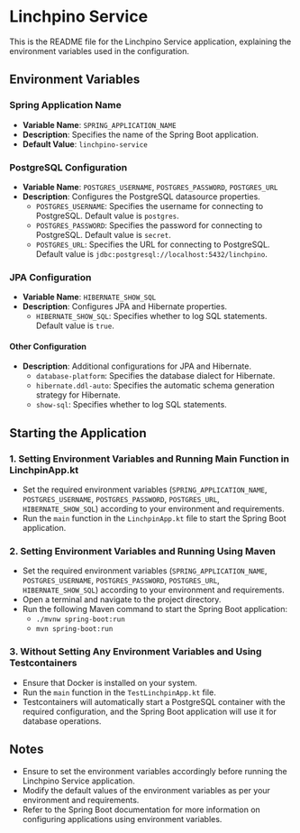 # Linchpino Service

This is the README file for the Linchpino Service application, explaining the environment variables used in the configuration.

## Environment Variables

### Spring Application Name
- **Variable Name**: `SPRING_APPLICATION_NAME`
- **Description**: Specifies the name of the Spring Boot application.
- **Default Value**: `linchpino-service`

### PostgreSQL Configuration
- **Variable Name**: `POSTGRES_USERNAME`, `POSTGRES_PASSWORD`, `POSTGRES_URL`
- **Description**: Configures the PostgreSQL datasource properties.
	- `POSTGRES_USERNAME`: Specifies the username for connecting to PostgreSQL. Default value is `postgres`.
	- `POSTGRES_PASSWORD`: Specifies the password for connecting to PostgreSQL. Default value is `secret`.
	- `POSTGRES_URL`: Specifies the URL for connecting to PostgreSQL. Default value is `jdbc:postgresql://localhost:5432/linchpino`.

### JPA Configuration
- **Variable Name**: `HIBERNATE_SHOW_SQL`
- **Description**: Configures JPA and Hibernate properties.
	- `HIBERNATE_SHOW_SQL`: Specifies whether to log SQL statements. Default value is `true`.

#### Other Configuration
- **Description**: Additional configurations for JPA and Hibernate.
	- `database-platform`: Specifies the database dialect for Hibernate.
	- `hibernate.ddl-auto`: Specifies the automatic schema generation strategy for Hibernate.
	- `show-sql`: Specifies whether to log SQL statements.

## Starting the Application

### 1. Setting Environment Variables and Running Main Function in LinchpinApp.kt
- Set the required environment variables (`SPRING_APPLICATION_NAME`, `POSTGRES_USERNAME`, `POSTGRES_PASSWORD`, `POSTGRES_URL`, `HIBERNATE_SHOW_SQL`) according to your environment and requirements.
- Run the `main` function in the `LinchpinApp.kt` file to start the Spring Boot application.

### 2. Setting Environment Variables and Running Using Maven
- Set the required environment variables (`SPRING_APPLICATION_NAME`, `POSTGRES_USERNAME`, `POSTGRES_PASSWORD`, `POSTGRES_URL`, `HIBERNATE_SHOW_SQL`) according to your environment and requirements.
- Open a terminal and navigate to the project directory.
- Run the following Maven command to start the Spring Boot application:
  - `./mvnw spring-boot:run`
  - `mvn spring-boot:run`

### 3. Without Setting Any Environment Variables and Using Testcontainers
- Ensure that Docker is installed on your system.
- Run the `main` function in the `TestLinchpinApp.kt` file.
- Testcontainers will automatically start a PostgreSQL container with the required configuration, and the Spring Boot application will use it for database operations.


## Notes
- Ensure to set the environment variables accordingly before running the Linchpino Service application.
- Modify the default values of the environment variables as per your environment and requirements.
- Refer to the Spring Boot documentation for more information on configuring applications using environment variables.
